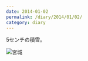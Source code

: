 ```yaml
---
date: 2014-01-02
permalink: /diary/2014/01/02/
category: diary
---
```


5センチの積雪。

![宮城](http://instagram.com/p/ipQH3gSLsV/media?size=l "宮城")